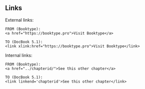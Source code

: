 ## Links
External links:
```
FROM (Booktype):
<a href="https://booktype.pro">Visit Booktype</a>

TO (DocBook 5.1):
<link xlink:href="https://booktype.pro">Visit Booktype</link>
```

Internal links:
```
FROM (Booktype):
<a href="../chapterid/">See this other chapter</a>

TO (DocBook 5.1):
<link linkend='chapterid'>See this other chapter</link>
```